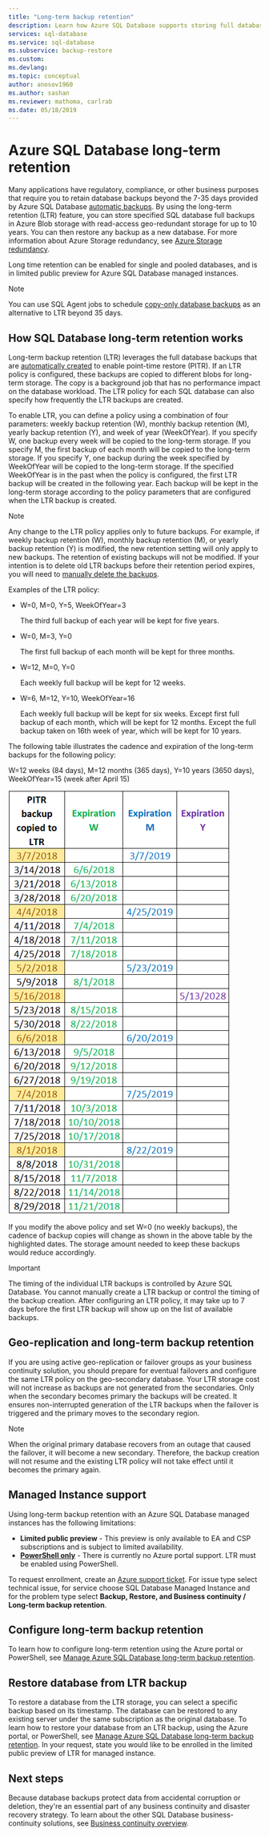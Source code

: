 ```yaml
---
title: "Long-term backup retention" 
description: Learn how Azure SQL Database supports storing full database backups for up to 10 years via the long-term retention policy.
services: sql-database
ms.service: sql-database
ms.subservice: backup-restore
ms.custom: 
ms.devlang: 
ms.topic: conceptual
author: anosov1960
ms.author: sashan
ms.reviewer: mathoma, carlrab
ms.date: 05/18/2019
---
```

# Azure SQL Database long-term retention

Many applications have regulatory, compliance, or other business purposes that require you to retain database backups beyond the 7-35 days provided by Azure SQL Database [automatic backups](sql-database-automated-backups.md). By using the long-term retention (LTR) feature, you can store specified SQL database full backups in Azure Blob storage with read-access geo-redundant storage for up to 10 years. You can then restore any backup as a new database. For more information about Azure Storage redundancy, see [Azure Storage redundancy](../storage/common/storage-redundancy.md). 

Long time retention can be enabled for single and pooled databases, and is in limited public preview for Azure SQL Database managed instances. 

> [!NOTE]
> You can use SQL Agent jobs to schedule [copy-only database backups](https://docs.microsoft.com/sql/relational-databases/backup-restore/copy-only-backups-sql-server) as an alternative to LTR beyond 35 days.


## How SQL Database long-term retention works

Long-term backup retention (LTR) leverages the full database backups that are [automatically created](sql-database-automated-backups.md) to enable point-time restore (PITR). If an LTR policy is configured, these backups are copied to different blobs for long-term storage. The copy is a background job that has no performance impact on the database workload. The LTR policy for each SQL database can also specify how frequently the LTR backups are created.

To enable LTR, you can define a policy using a combination of four parameters: weekly backup retention (W), monthly backup retention (M), yearly backup retention (Y), and week of year (WeekOfYear). If you specify W, one backup every week will be copied to the long-term storage. If you specify M, the first backup of each month will be copied to the long-term storage. If you specify Y, one backup during the week specified by WeekOfYear will be copied to the long-term storage. If the specified WeekOfYear is in the past when the policy is configured, the first LTR backup will be created in the following year. Each backup will be kept in the long-term storage according to the policy parameters that are configured when the LTR backup is created.

> [!NOTE]
> Any change to the LTR policy applies only to future backups. For example, if weekly backup retention (W), monthly backup retention (M), or yearly backup retention (Y) is modified, the new retention setting will only apply to new backups. The retention of existing backups will not be modified. If your intention is to delete old LTR backups before their retention period expires, you will need to [manually delete the backups](https://docs.microsoft.com/azure/sql-database/sql-database-long-term-backup-retention-configure#delete-ltr-backups).
> 

Examples of the LTR policy:

-  W=0, M=0, Y=5, WeekOfYear=3

   The third full backup of each year will be kept for five years.
   
- W=0, M=3, Y=0

   The first full backup of each month will be kept for three months.

- W=12, M=0, Y=0

   Each weekly full backup will be kept for 12 weeks.

- W=6, M=12, Y=10, WeekOfYear=16

   Each weekly full backup will be kept for six weeks. Except first full backup of each month, which will be kept for 12 months. Except the full backup taken on 16th week of year, which will be kept for 10 years. 

The following table illustrates the cadence and expiration of the long-term backups for the following policy:

W=12 weeks (84 days), M=12 months (365 days), Y=10 years (3650 days), WeekOfYear=15 (week after April 15)

   ![ltr example](./media/sql-database-long-term-retention/ltr-example.png)



If you modify the above policy and set W=0 (no weekly backups), the cadence of backup copies will change as shown in the above table by the highlighted dates. The storage amount needed to keep these backups would reduce accordingly. 

> [!IMPORTANT]
> The timing of the individual LTR backups is controlled by Azure SQL Database. You cannot manually create a LTR backup or control the timing of the backup creation. After configuring an LTR policy, it  may take up to 7 days before the first LTR backup will show up on the list of available backups.  
> 

## Geo-replication and long-term backup retention

If you are using active geo-replication or failover groups as your business continuity solution, you should prepare for eventual failovers and configure the same LTR policy on the geo-secondary database. Your LTR storage cost will not increase as backups are not generated from the secondaries. Only when the secondary becomes primary the backups will be created. It ensures non-interrupted generation of the LTR backups when the failover is triggered and the primary moves to the secondary region. 

> [!NOTE]
> When the original primary database recovers from an outage that caused the failover, it will become a new secondary. Therefore, the backup creation will not resume and the existing LTR policy will not take effect until it becomes the primary again. 

## Managed Instance support

Using long-term backup retention with an Azure SQL Database managed instances has the following limitations:

- **Limited public preview** - This preview is only available to EA and CSP subscriptions and is subject to limited availability.  
- [**PowerShell only**](sql-database-managed-instance-long-term-backup-retention-configure.md) - There is currently no Azure portal support. LTR must be enabled using PowerShell. 

To request enrollment, create an [Azure support ticket](https://azure.microsoft.com/support/create-ticket/). For issue type select technical issue, for service choose SQL Database Managed Instance and for the problem type select **Backup, Restore, and Business continuity / Long-term backup retention**.

## Configure long-term backup retention

To learn how to configure long-term retention using the Azure portal or PowerShell, see [Manage Azure SQL Database long-term backup retention](sql-database-long-term-backup-retention-configure.md).

## Restore database from LTR backup

To restore a database from the LTR storage, you can select a specific backup based on its timestamp. The database can be restored to any existing server under the same subscription as the original database. To learn how to restore your database from an LTR backup, using the Azure portal, or PowerShell, see [Manage Azure SQL Database long-term backup retention](sql-database-long-term-backup-retention-configure.md). In your request, state you would like to be enrolled in the limited public preview of LTR for managed instance.

## Next steps

Because database backups protect data from accidental corruption or deletion, they're an essential part of any business continuity and disaster recovery strategy. To learn about the other SQL Database business-continuity solutions, see [Business continuity overview](sql-database-business-continuity.md).
